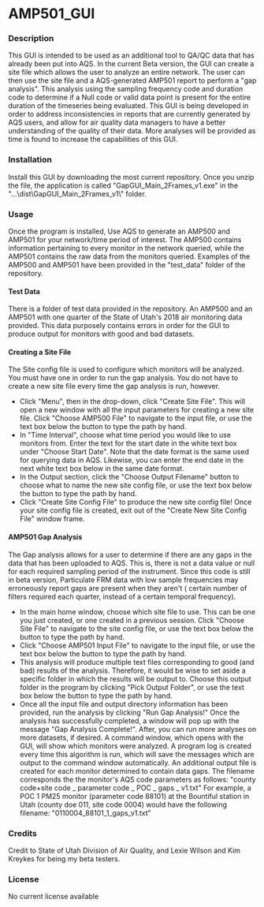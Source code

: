 # AMP501_GUI

### Description

This GUI is intended to be used as an additional tool to QA/QC data that has already been put into AQS. In the current Beta version, the GUI can create a site file which allows the user to analyze an entire network. The user can then use the site file and a AQS-generated AMP501 report to perform a "gap analysis". This analysis using the sampling frequency code and duration code to determine if a Null code or valid data point is present for the entire duration of the timeseries being evaluated. This GUI is being developed in order to address inconsistencies in reports that are currently generated by AQS users, and allow for air quality data managers to have a better understanding of the quality of their data. More analyses will be provided as time is found to increase the capabilities of this GUI.

### Installation
Install this GUI by downloading the most current repository. Once you unzip the file, the application is called "GapGUI_Main_2Frames_v1.exe" in the "...\dist\GapGUI_Main_2Frames_v1\\" folder.

### Usage
Once the program is installed, Use AQS to generate an AMP500 and AMP501 for your network/time period of interest. The AMP500 contains information pertaining to every monitor in the network queried, while the AMP501 contains the raw data from the monitors queried. Examples of the AMP500 and AMP501 have been provided in the "test_data" folder of the repository.

#### Test Data
There is a folder of test data provided in the repository. An AMP500 and an AMP501 with one quarter of the State of Utah's 2018 air monitoring data provided. This data purposely contains errors in order for the GUI to produce output for monitors with good and bad datasets.

#### Creating a Site File
The Site config file is used to configure which monitors will be analyzed. You must have one in order to run the gap analysis. You do not have to create a new site file every time the gap analysis is run, however.

* Click "Menu", then in the drop-down, click "Create Site File". This will open a new window with all the input parameters for creating a new site file. Click "Choose AMP500 File" to navigate to the input file, or use the text box below the button to type the path by hand.
* In "Time Interval", choose what time period you would like to use monitors from. Enter the text for the start date in the white text box under "Choose Start Date". Note that the date format is the same used for querying data in AQS. Likewise, you can enter the end date in the next white text box below in the same date format.
* In the Output section, click the "Choose Output Filename" button to choose what to name the new site config file, or use the text box below the button to type the path by hand.
* Click "Create Site Config File" to produce the new site config file! Once your site config file is created, exit out of the "Create New Site Config File" window frame.

#### AMP501 Gap Analysis
The Gap analysis allows for a user to determine if there are any gaps in the data that has been uploaded to AQS. This is, there is not a data value or null for each required sampling period of the instrument. Since this code is still in beta version, Particulate FRM data with low sample frequencies may erroneously report gaps are present when they aren't ( certain number of filters required each quarter, instead of a certain temporal frequency).

* In the main home window, choose which site file to use. This can be one you just created, or one created in a previous session. Click "Choose Site File" to navigate to the site config file, or use the text box below the button to type the path by hand.
* Click "Choose AMP501 Input File" to navigate to the input file, or use the text box below the button to type the path by hand.
* This analysis will produce multiple text files corresponding to good (and bad) results of the analysis. Therefore, it would be wise to set aside a specific folder in which the results will be output to. Choose this output folder in the program by clicking "Pick Output Folder", or use the text box below the button to type the path by hand.
* Once all the input file and output directory information has been provided, run the analysis by clicking "Run Gap Analysis!" Once the analysis has successfully completed, a window will pop up with the message "Gap Analysis Complete!". After, you can run more analyses on more datasets, if desired. A command window, which opens with the GUI, will show which monitors were analyzed. A program log is created every time this algorithm is run, which will save the messages which are output to the command window automatically. An additional output file is created for each monitor determined to contain data gaps. The filename corresponds the the monitor's AQS code parameters as follows: "county code+site code _ parameter code _ POC _ gaps _ v1.txt" For example, a POC 1 PM25 monitor (parameter code 88101) at the Bountiful station in Utah (county doe 011, site code 0004) would have the following filename: "0110004_88101_1_gaps_v1.txt"


### Credits
Credit to State of Utah Division of Air Quality, and Lexie Wilson and Kim Kreykes for being my beta testers. 

### License
No current license available
